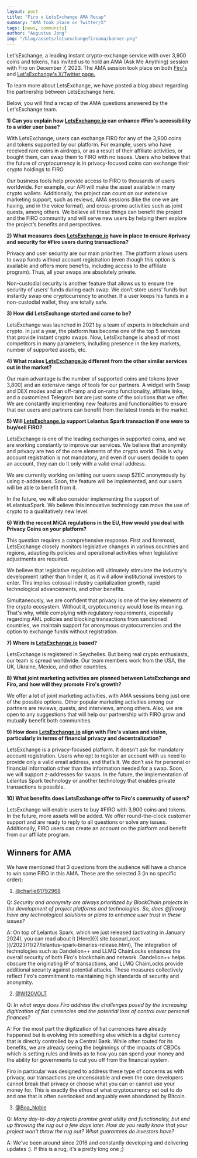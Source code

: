 ```yaml
---
layout: post
title: "Firo x LetsExchange AMA Recap"
summary: "AMA took place on Twitter/X"
tags: [news, community]
author: "Augustus Jong"
img: "/blog/assets/letsexchangefiroama/banner.png"
---
```

Let'sExchange, a leading instant crypto-exchange service with over 3,900 coins and tokens, has invited us to hold an AMA (Ask Me Anything) session with Firo on December 7, 2023. The AMA session took place on both [Firo's](https://twitter.com/firoorg/status/1732701777655632368) and [Let'sExchange's  X/Twitter page.](https://twitter.com/letsexchange_io/status/1732701505516658830)


To learn more about LetsExchange, we have posted a blog about regarding the partnership between LetsExchange here.

Below, you will find a recap of the AMA questions answered by the Let'sExchange team.

**1) Can you explain how [LetsExchange.io](https://LetsExchange.io) can enhance #Firo's accessibility to a wider user base?** 

With LetsExchange, users can exchange FIRO for any of the 3,900 coins and tokens supported by our platform. For example, users who have received rare coins in airdrops, or as a result of their affiliate activities, or bought them, can swap them to FIRO with no issues. Users who believe that the future of cryptocurrency is in privacy-focused coins can exchange their crypto holdings to FIRO.

Our business tools help provide access to FIRO to thousands of users worldwide. For example, our API will make the asset available in many crypto wallets.
Additionally, the project can count on our extensive marketing support, such as reviews, AMA sessions (like the one we are having, and in the voice format), and cross-promo activities such as joint quests, among others. We believe all these things can benefit the project and the FIRO community and will serve new users by helping them explore the project’s benefits and perspectives.

**2) What measures does [LetsExchange.io](https://LetsExchange.io) have in place to ensure #privacy and security for #Firo users during transactions?** 

Privacy and user security are our main priorities. The platform allows users to swap funds without account registration (even though this option is available and offers more benefits, including access to the affiliate program). Thus, all your swaps are absolutely private.

Non-custodial security is another feature that allows us to ensure the security of users’ funds during each swap. We don’t store users’ funds but instantly swap one cryptocurrency to another. If a user keeps his funds in a non-custodial wallet, they are totally safe.

**3) How did LetsExchange started and came to be?** 

LetsExchange was launched in 2021 by a team of experts in blockchain and crypto. In just a year, the platform has become one of the top 5 services that provide instant crypto swaps. Now, LetsExchange is ahead of most competitors in many parameters, including presence in the key markets, number of supported assets, etc.

**4) What makes [LetsExchange.io](https://LetsExchange.io) different from the other similar services out in the market?** 

Our main advantage is the number of supported coins and tokens (over 3,800) and an extensive range of tools for our partners. A widget with Swap and DEX modes and an off-ramp and on-ramp functionality, affiliate links, and a customized Telegram bot are just some of the solutions that we offer. We are constantly implementing new features and functionalities to ensure that our users and partners can benefit from the latest trends in the market.

**5) Will [LetsExchange.io](https://LetsExchange.io) support Lelantus Spark transaction if one were to buy/sell FIRO?** 

LetsExchange is one of the leading exchanges in supported coins, and we are working constantly to improve our services. We believe that anonymity and privacy are two of the core elements of the crypto world. This is why account registration is not mandatory, and even if our users decide to open an account, they can do it only with a valid email address.

We are currently working on letting our users swap $ZEC anonymously by using z-addresses. Soon, the feature will be implemented, and our users will be able to benefit from it.

In the future, we will also consider implementing the support of #LelantusSpark.  We believe this innovative technology can move the use of crypto to a qualitatively new level.

**6) With the recent MiCA regulations in the EU, How would you deal with Privacy Coins on your platform?** 

This question requires a comprehensive response. First and foremost, LetsExchange closely monitors legislative changes in various countries and regions, adapting its policies and operational activities when legislative adjustments are required.

We believe that legislative regulation will ultimately stimulate the industry's development rather than hinder it, as it will allow institutional investors to enter. This implies colossal industry capitalization growth, rapid technological advancements, and other benefits.

Simultaneously, we are confident that privacy is one of the key elements of the crypto ecosystem. Without it, cryptocurrency would lose its meaning. That's why, while complying with regulatory requirements, especially regarding AML policies and blocking transactions from sanctioned countries, we maintain support for anonymous cryptocurrencies and the option to exchange funds without registration.

**7) Where is [LetsExchange.io](https://LetsExchange.io) based?**

LetsExchange is registered in Seychelles. But being real crypto enthusiasts, our team is spread worldwide. Our team members work from the USA, the UK, Ukraine, Mexico, and other countries.

**8) What joint marketing activities are planned between LetsExchange and Firo, and how will they promote Firo's growth?** 

We offer a lot of joint marketing activities, with AMA sessions being just one of the possible options. Other popular marketing activities among our partners are reviews, quests, and interviews, among others. Also, we are open to any suggestions that will help our partnership with FIRO grow and mutually benefit both communities.

**9) How does [LetsExchange.io](https://LetsExchange.io) align with Firo's values and vision, particularly in terms of financial privacy and decentralization?** 

LetsExchange is a privacy-focused platform. It doesn’t ask for mandatory account registration. Users who opt to register an account with us need to provide only a valid email address, and that’s it. We don’t ask for personal or financial information other than the information needed for a swap. Soon, we will support z-addresses for swaps. In the future, the implementation of Lelantus Spark technology or another technology that enables private transactions is possible.

**10) What benefits does LetsExchange offer to Firo's community of users?** 

LetsExchange will enable users to buy #FIRO with 3,900 coins and tokens. In the future, more assets will be added. We offer round-the-clock customer support and are ready to reply to all questions or solve any issues. Additionally, FIRO users can create an account on the platform and benefit from our affiliate program.

## Winners for AMA 

We have mentioned that 3 questions from the audience will have a chance to win some FIRO in this AMA. These are the selected 3 (in no specific order): 

1) [@charlie61792968](https://twitter.com/charlie61792968/status/1732705579020210558)  

Q: *Security and anonymity are always prioritized by BlockChain projects in the development of project platforms and technologies. So, does @firoorg have any technological solutions or plans to enhance user trust in these issues?* 

A: On top of Lelantus Spark, which we just released (activating in January 2024), you can read about it [Here]({{ site.baseurl_root }}/2023/11/27/lelantus-spark-binaries-release.html), The integration of technologies such as Dandelion++ and LLMQ ChainLocks enhances the overall security of both Firo's blockchain and network. Dandelion++ helps obscure the originating IP of transactions, and LLMQ ChainLocks provide additional security against potential attacks. These measures collectively reflect Firo's commitment to maintaining high standards of security and anonymity.


2) [@W120VOLT](https://twitter.com/W120VOLT/status/1732703818272665927)  

Q: *In what ways does Firo address the challenges posed by the increasing digitization of fiat currencies and the potential loss of control over personal finances?* 

A: For the most part the digitization of fiat currencies have already happened but is evolving into something else which is a digital currency that is directly controlled by a Central Bank. While often touted for its benefits, we are already seeing the beginnings of the impacts of CBDCs which is setting rules and limits as to how you can spend your money and the ability for governments to cut you off from the financial system.  

Firo in particular was designed to address these type of concerns as with privacy, our transactions are uncensorable and even the core developers cannot break that privacy or choose what you can or cannot use your money for. This is exactly the ethos of what cryptocurrency set out to do and one that is often overlooked and arguably even abandoned by Bitcoin.  

3) [@Boa_Noble](https://twitter.com/Boa_Noble/status/1732707001082184115)  

Q: *Many day-to-day projects promise great utility and functionality, but end up throwing the rug out a few days later. How do you really know that your project won't throw the rug out? What guarantees do investors have?* 

A: We've been around since 2016 and constantly developing and delivering updates :). If this is a rug, it's a pretty long one ;)  

